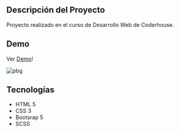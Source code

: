 ## Descripción del Proyecto

Proyecto realizado en el curso de Desarrollo Web de Coderhouse.

## Demo
Ver [Demo](https://bginteriorezearevalo.netlify.app/)!

![pbg](./bgdemo.png)


## Tecnologías

- HTML 5
- CSS 3
- Bootsrap 5
- SCSS
